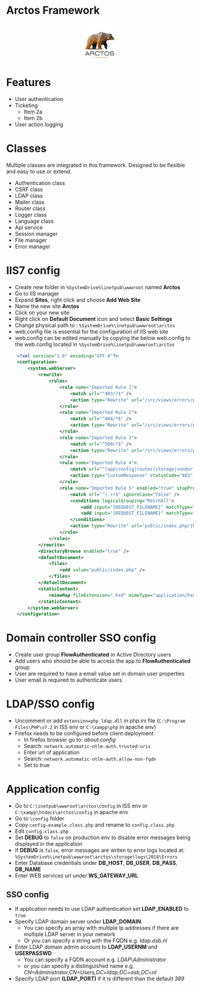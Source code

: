# Arctos Framework
<p align="center">
<img src="public/img/logo_light.png"  width="20%" align="center" /></p>

# Features
* User authentication
* Ticketing
  * Item 2a
  * Item 2b
* User action logging

# Classes
Multiple classes are integrated in this framework. Designed to be flexible and easy to use or extend.
- Authentication class
- CSRF class
- LDAP class
- Mailer class
- Router class
- Logger class
- Language class
- Api service
- Session manager
- File manager
- Error manager


# IIS7 config
- Create new folder in `%SystemDrive%\inetpub\wwwroot` named **Arctos**
- Go to IIS manager
- Expand **Sites**, right click and choose **Add Web Site**
- Name the new site **Arctos**
- Click on your new site
- Right click on **Default Document** icon and select **Basic Settings**
- Change physical path to : `%SystemDrive%\inetpub\wwwroot\arctos`
- web.config file is essential for the configuration of IIS web site  
- web.config can be edited manually by copying the below web.config to the web.config located in `%SystemDrive%\inetpub\wwwroot\arctos` 

```xml
	<?xml version="1.0" encoding="UTF-8"?>
	<configuration>
		<system.webServer>
			<rewrite>
				<rules>
					<rule name="Imported Rule 1">
						<match url="^403/?$" />
						<action type="Rewrite" url="/src/views/errors/page_403.view.php" />
					</rule>
					<rule name="Imported Rule 2">
						<match url="^404/?$" />
						<action type="Rewrite" url="/src/views/errors/page_404.view.php" />
					</rule>
					<rule name="Imported Rule 3">
						<match url="^500/?$" />
						<action type="Rewrite" url="/src/views/errors/page_500.view.php" />
					</rule>
					<rule name="Imported Rule 4">
						<match url="^(app|config|routes|storage|vendor)(/.*|)$" />
						<action type="CustomResponse" statusCode="403" statusReason="Forbidden" statusDescription="Forbidden" />
					</rule>
					<rule name="Imported Rule 5" enabled="true" stopProcessing="true">
						<match url="^(.+)$" ignoreCase="false" />
						<conditions logicalGrouping="MatchAll">
							<add input="{REQUEST_FILENAME}" matchType="IsDirectory" negate="true" />
							<add input="{REQUEST_FILENAME}" matchType="IsFile" negate="true" />
						</conditions>
						<action type="Rewrite" url="public/index.php/{R:1}" />
					</rule>
				</rules>
			</rewrite>
			<directoryBrowse enabled="true" />
			<defaultDocument>
				<files>
					<add value="public/index.php" />
				</files>
			</defaultDocument>
			<staticContent>
				<mimeMap fileExtension=".hxd" mimeType="application/hxd" />
			</staticContent>
		</system.webServer>
	</configuration>
```

# Domain controller SSO config
- Create user group **FlowAuthenticated** in Active Directory users
- Add users who should be able to access the app to **FlowAuthenticated** group
- User are required to have a email value set in domain user properties
- User email is required to authenticate users
		
# LDAP/SSO config
- Uncomment or add `extension=php_ldap.dll` in php.ini file (`C:\Program Files\PHP\v7.2` in ISS env or `C:\xampp\php` in apache env)
- Firefox needs to be configured before client deployment
	- In firefox browser go to: *about:config*
	- Search: `network.automatic-ntlm-auth.trusted-uris`
	- Enter url of application
	- Search: `network.automatic-ntlm-auth.allow-non-fqdn`
	- Set to true

# Application config
- Go to `C:\inetpub\wwwroot\arctos\config` in ISS env or `C:\xampp\htdocs\arctos\config` in apache env
- Go to `\config` folder
- Copy `config-example.class.php` and rename to `config.class.php`
- Edit `config.class.php`
- Set **DEBUG** to `false` on production env to disable error messages being displayed in the application
- If **DEBUG** is `false`, error messages are writen to error logs located at: `%SystemDrive%\inetpub\wwwroot\arctos\storage\logs\2018\Errors`
- Enter Database credentials under **DB_HOST**, **DB_USER**, **DB_PASS**, **DB_NAME**
- Enter WEB services url under **WS_GATEWAY_URL**

## SSO config
- If application needs to use LDAP authentication set **LDAP_ENABLED** to `true`
- Specify LDAP domain server under **LDAP_DOMAIN**. 
	- You can specify an array with multiple Ip addresses if there are multiple LDAP server in your network
	- Or you can specify a string with the FQDN e.g. *ldap.asb.nl*
- Enter LDAP domain admin account to **LDAP_USERNM** and **USERPASSWD**
	- You can specify a FQDN account e.g. *LDAP\Administrator*
	- or you can specify a distinguished name e.g. *CN=Administrator,CN=Users,DC=ldap,DC=asb,DC=nl*
- Specify LDAP port **(LDAP_PORT)** if it is different than the default *389*
